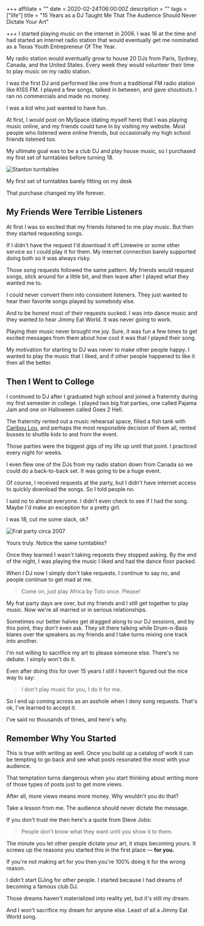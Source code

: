 +++
affiliate = ""
date = 2020-02-24T06:00:00Z
description = ""
tags = ["life"]
title = "15 Years as a DJ Taught Me That The Audience Should Never Dictate Your Art"

+++
I started playing music on the internet in 2006. I was 16 at the time and had started an internet radio station that would eventually get me nominated as a Texas Youth Entrepreneur Of The Year.

My radio station would eventually grow to house 20 DJs from Paris, Sydney, Canada, and the United States. Every week they would volunteer their time to play music on my radio station.

I was the first DJ and performed like one from a traditional FM radio station like KISS FM. I played a few songs, talked in between, and gave shoutouts. I ran no commercials and made no money.

I was a kid who just wanted to have fun.

At first, I would post on MySpace (dating myself here) that I was playing music online, and my friends could tune in by visiting my website. Most people who listened were online friends, but occasionally my high school friends listened too.

My ultimate goal was to be a club DJ and play house music, so I purchased my first set of turntables before turning 18.

![Stanton turntables](/uploads/190346_4631349851_6188_n_4631349851.jpg "My first set of turntables")

My first set of turntables barely fitting on my desk

That purchase changed my life forever.

## My Friends Were Terrible Listeners

At first I was so excited that my friends listened to me play music. But then they started requesting songs.

If I didn't have the request I'd download it off Limewire or some other service so I could play it for them. My internet connection barely supported doing both so it was always risky.

Those song requests followed the same pattern. My friends would request songs, stick around for a little bit, and then leave after I played what they wanted me to.

I could never convert them into consistent listeners. They just wanted to hear their favorite songs played by somebody else.

And to be honest most of their requests sucked. I was into dance music and they wanted to hear Jimmy Eat World. It was never going to work.

Playing their music never brought me joy. Sure, it was fun a few times to get excited messages from them about how cool it was that I played their song.

My motivation for starting to DJ was never to make other people happy. I wanted to play the music that I liked, and if other people happened to like it then all the better.

## Then I Went to College

I continued to DJ after I graduated high school and joined a fraternity during my first semester in college. I played two big frat parties, one called Pajama Jam and one on Halloween called Goes 2 Hell.

The fraternity rented out a music rehearsal space, filled a fish tank with [Caribou Lou](https://www.youtube.com/embed/cHXFARUOYY0), and perhaps the most responsible decision of them all, rented busses to shuttle kids to and from the event.

Those parties were the biggest gigs of my life up until that point. I practiced every night for weeks.

I even flew one of the DJs from my radio station down from Canada so we could do a back-to-back set. It was going to be a huge event.

Of course, I received requests at the party, but I didn't have internet access to quickly download the songs. So I told people no.

I said no to almost everyone. I didn't even check to see if I had the song. Maybe I'd make an exception for a pretty girl.

I was 18, cut me some slack, ok?

![Frat party circa 2007](/uploads/1923462_6470464851_4195_n_6470464851.jpg "Yours truly. Notice the same turntables?")

Yours truly. Notice the same turntables?

Once they learned I wasn't taking requests they stopped asking. By the end of the night, I was playing the music I liked and had the dance floor packed.

When I DJ now I simply don't take requests. I continue to say no, and people continue to get mad at me.

> Come on, just play Africa by Toto once. Please!

My frat party days are over, but my friends and I still get together to play music. Now we're all married or in serious relationships.

Sometimes our better halves get dragged along to our DJ sessions, and by this point, they don't even ask. They sit there talking while Drum-n-Bass blares over the speakers as my friends and I take turns mixing one track into another.

I'm not willing to sacrifice my art to please someone else. There's no debate. I simply won't do it.

Even after doing this for over 15 years I still I haven't figured out the nice way to say:

> I don't play music for you, I do it for me.

So I end up coming across as an asshole when I deny song requests. That's ok, I've learned to accept it.

I've said no thousands of times, and here's why.

## Remember Why You Started

This is true with writing as well. Once you build up a catalog of work it can be tempting to go back and see what posts resonated the most with your audience.

That temptation turns dangerous when you start thinking about writing more of those types of posts just to get more views.

After all, more views means more money. Why wouldn't you do that?

Take a lesson from me. The audience should never dictate the message.

If you don't trust me then here's a quote from Steve Jobs:

> People don't know what they want until you show it to them.

The minute you let other people dictate your art, it stops becoming yours. It screws up the reasons you started this in the first place — **for you.**

If you're not making art for you then you're 100% doing it for the wrong reason.

I didn't start DJing for other people. I started because I had dreams of becoming a famous club DJ.

Those dreams haven't materialized into reality yet, but it's still my dream.

And I won't sacrifice my dream for anyone else. Least of all a Jimmy Eat World song.